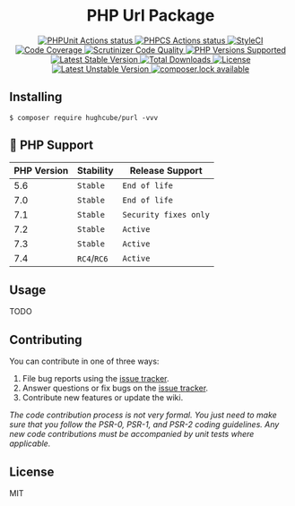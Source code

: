 <h1 align="center">PHP Url Package</h1>


<p align="center">
    <a href="https://github.com/hughcube/purl">
        <img src="https://github.com/hughcube/purl/workflows/PHPUnit/badge.svg" alt="PHPUnit Actions status">
    </a>
    <a href="https://github.com/hughcube/purl">
        <img src="https://github.com/hughcube/purl/workflows/PHPCS/badge.svg" alt="PHPCS Actions status">
    </a>
    <a href="https://styleci.io/repos/217659566">
        <img src="https://github.styleci.io/repos/217659566/shield?branch=master" alt="StyleCI">
    </a>
    <a href="https://scrutinizer-ci.com/g/hughcube/purl/?branch=master">
        <img src="https://scrutinizer-ci.com/g/hughcube/purl/badges/coverage.png?b=master" alt="Code Coverage">
    </a>
    <a href="https://scrutinizer-ci.com/g/hughcube/purl/?branch=master">
        <img src="https://scrutinizer-ci.com/g/hughcube/purl/badges/quality-score.png?b=master" alt="Scrutinizer Code Quality">
    </a>        
    <a href="#tada-php-support">
        <img src="https://img.shields.io/badge/php-%3E%3D%207.0-8892BF.svg" alt="PHP Versions Supported">
    </a>
    <a href="https://packagist.org/packages/hughcube/purl">
        <img src="https://poser.pugx.org/hughcube/purl/version" alt="Latest Stable Version">
    </a>
    <a href="https://packagist.org/packages/hughcube/purl">
        <img src="https://poser.pugx.org/hughcube/purl/downloads" alt="Total Downloads">
    </a>
    <a href="https://github.com/hughcube/purl/blob/master/LICENSE">
        <img src="https://img.shields.io/badge/license-MIT-428f7e.svg" alt="License">
    </a>
    <a href="https://packagist.org/packages/hughcube/purl">
        <img src="https://poser.pugx.org/hughcube/purl/v/unstable" alt="Latest Unstable Version">
    </a>
    <a href="https://packagist.org/packages/hughcube/purl">
        <img src="https://poser.pugx.org/hughcube/purl/composerlock" alt="composer.lock available">
    </a>
</p>

## Installing

```shell
$ composer require hughcube/purl -vvv
```

## :tada: PHP Support

|PHP Version|Stability|Release Support|
|--- |--- |--- |
|5.6|`Stable`|`End of life`|
|7.0|`Stable`|`End of life`|
|7.1|`Stable`|`Security fixes only`|
|7.2|`Stable`|`Active`|
|7.3|`Stable`|`Active`|
|7.4|`RC4`/`RC6`|`Active`|


## Usage

TODO

## Contributing

You can contribute in one of three ways:

1. File bug reports using the [issue tracker](https://github.com/hughcube/purl/issues).
2. Answer questions or fix bugs on the [issue tracker](https://github.com/hughcube/purl/issues).
3. Contribute new features or update the wiki.

_The code contribution process is not very formal. You just need to make sure that you follow the PSR-0, PSR-1, and PSR-2 coding guidelines. Any new code contributions must be accompanied by unit tests where applicable._

## License

MIT
